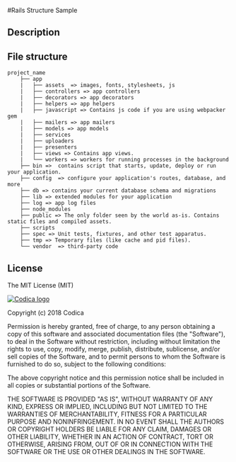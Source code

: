 #Rails Structure Sample


## Description



## File structure

``` 
project_name
    ├── app
    |   ├── assets  => images, fonts, stylesheets, js
    |   ├── controllers => app controllers
    |   ├── decorators => app decorators
    |   ├── helpers => app helpers
    |   ├── javascript => Contains js code if you are using webpacker gem
    |   ├── mailers => app mailers
    |   ├── models => app models
    |   ├── services 
    |   ├── uploaders 
    |   ├── presenters 
    |   ├── views => Contains app views.
    |   └── workers => workers for running processes in the background
    ├── bin =>  contains script that starts, update, deploy or run your application.
    ├── config  => configure your application's routes, database, and more
    ├── db => contains your current database schema and migrations
    ├── lib => extended modules for your application
    ├── log => app log files
    ├── node_modules 
    ├── public => The only folder seen by the world as-is. Contains static files and compiled assets.
    ├── scripts
    ├── spec => Unit tests, fixtures, and other test apparatus.
    ├── tmp => Temporary files (like cache and pid files).
    └── vendor  => third-party code
```



## License

The MIT License (MIT)

[![Codica logo](https://www.codica.com/assets/images/logo/logo.svg)](https://www.codica.com/)

Copyright (c) 2018 Codica

Permission is hereby granted, free of charge, to any person obtaining a copy
of this software and associated documentation files (the "Software"), to deal
in the Software without restriction, including without limitation the rights
to use, copy, modify, merge, publish, distribute, sublicense, and/or sell
copies of the Software, and to permit persons to whom the Software is
furnished to do so, subject to the following conditions:

The above copyright notice and this permission notice shall be included in all
copies or substantial portions of the Software.

THE SOFTWARE IS PROVIDED "AS IS", WITHOUT WARRANTY OF ANY KIND, EXPRESS OR
IMPLIED, INCLUDING BUT NOT LIMITED TO THE WARRANTIES OF MERCHANTABILITY,
FITNESS FOR A PARTICULAR PURPOSE AND NONINFRINGEMENT. IN NO EVENT SHALL THE
AUTHORS OR COPYRIGHT HOLDERS BE LIABLE FOR ANY CLAIM, DAMAGES OR OTHER
LIABILITY, WHETHER IN AN ACTION OF CONTRACT, TORT OR OTHERWISE, ARISING FROM,
OUT OF OR IN CONNECTION WITH THE SOFTWARE OR THE USE OR OTHER DEALINGS IN THE
SOFTWARE.
